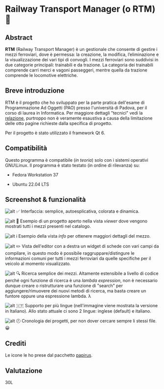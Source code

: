 <!-- LTeX: language=it -->
# Railway Transport Manager (o RTM) 🚆

## Abstract

**RTM** (Railway Transport Manager) è un gestionale che consente di gestire i mezzi ferroviari, dove è permessa: la creazione, la modifica, l’eliminazione e la visualizzazione dei vari tipi di convogli. I mezzi ferroviari sono suddivisi in due categorie principali: trainabili e da trazione. La categoria dei trainabili comprende carri merci e vagoni passeggeri, mentre quella da trazione comprende le locomotive elettriche.

## Breve introduzione

RTM è il progetto che ho sviluppato per la parte pratica dell'esame di Programmazione Ad Oggetti (PAO) presso l'università di Padova, per il corso di laurea in Informatica. Per maggiore dettagli "tecnici" vedi la [relazione](docs/Relazione/relazione.pdf), purtroppo non è veramente esaustiva a causa della limitazione delle otto pagine richieste dalla specifica di progetto.

Per il progetto è stato utilizzato il framework Qt 6. 

## Compatibilità

Questo programma è compatibile (_in teoria_) solo con i sistemi operativi GNU\Linux. Il programma è stato testato (in ordine di rilevanza) su:

- Fedora Workstation 37

- Ubuntu 22.04 LTS

## Screenshot & funzionalità

![alt](screenshots/screenshot_1.png)
✅ Interfaccia: semplice, autoesplicativa, colorata e dinamica.

![alt](screenshots/screenshot_2.png)
📂 Esempio di un progetto aperto nella vista *viewer* dove vengono mostrati tutti i mezzi presenti nel catalogo.

![alt](screenshots/screenshot_3.png)
ℹ️ Esempio della vista *info* per ottenere maggiori dettagli del mezzo.

![alt](screenshots/screenshot_4.png)
✏️ Vista dell'editor con a destra un widget di schede con vari campi da compilare, in questo modo è possibile raggruppare/distingure le informazioni comuni per tutti i mezzi ferroviari da quelle specifiche per il veicolo al momento visualizzato.

![alt](screenshots/screenshot_5.png)
🔍 Ricerca semplice dei mezzi. Altamente estensibile a livello di codice perché ogni funzione di ricerca è una *lambda expression*, non è necessario dunque creare o ristrutturare una funzione di "search" per aggiungere/rimuovere dei nuovi metodi di ricerca, ma basta creare un funtore oppure una espressione lambda. λ

![alt](screenshots/screenshot_6.png)
🇮🇹 Supporto per più lingue (nell'immagine viene mostrata la versione in Italiano). Allo stato attuale ci sono 2 lingue: inglese (default) e italiano.

![alt](screenshots/screenshot_7.png)
🕗 Cronologia dei progetti, per non dover cercare sempre li stessi file. 😀

## Crediti

Le icone le ho prese dal pacchetto [papirus](https://github.com/PapirusDevelopmentTeam/papirus-icon-theme).

## Valutazione
30L
